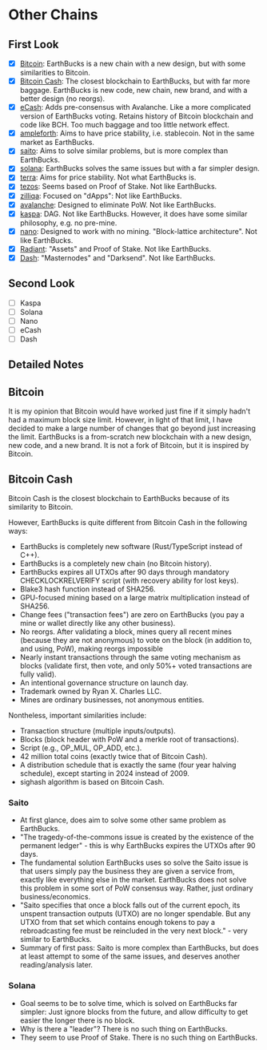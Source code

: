 # Other Chains

## First Look

- [x] [Bitcoin](https://bitcoin.org/bitcoin.pdf): EarthBucks is a new chain
  with a new design, but with some similarities to Bitcoin.
- [x] [Bitcoin Cash](https://bitcoincash.org): The closest blockchain to
  EarthBucks, but with far more baggage. EarthBucks is new code, new chain, new
  brand, and with a better design (no reorgs).
- [x] [eCash](https://e.cash): Adds pre-consensus with Avalanche. Like a more
  complicated version of EarthBucks voting. Retains history of Bitcoin
  blockchain and code like BCH. Too much baggage and too little network effect.
- [x] [ampleforth](https://www.ampleforth.org/): Aims to have price stability,
  i.e. stablecoin. Not in the same market as EarthBucks.
- [x] [saito](https://saito.io/saito-whitepaper.pdf): Aims to solve similar
  problems, but is more complex than EarthBucks.
- [x] [solana](https://solana.com/solana-whitepaper.pdf): EarthBucks solves the
  same issues but with a far simpler design.
- [x] [terra](https://terra.money/Terra_White_paper.pdf): Aims for price
  stability. Not what EarthBucks is.
- [x] [tezos](https://tezos.com/whitepaper.pdf): Seems based on Proof of Stake.
  Not like EarthBucks.
- [x] [zilliqa](https://zilliqa.com/whitepaper.pdf): Focused on "dApps": Not
  like EarthBucks.
- [x] [avalanche](https://www.avalabs.org/whitepapers): Designed to eliminate
  PoW. Not like EarthBucks.
- [x] [kaspa](https://wiki.kaspa.org/en/kaspa): DAG. Not like EarthBucks.
  However, it does have some similar philosophy, e.g. no pre-mine.
- [x] [nano](https://docs.nano.org): Designed to work with no mining.
  "Block-lattice architecture". Not like EarthBucks.
- [x] [Radiant](https://radiantblockchain.org/radiant.pdf): "Assets" and Proof
  of Stake. Not like EarthBucks.
- [x] [Dash](https://www.exodus.com/assets/docs/dash-whitepaper.pdf): "Masternodes"
  and "Darksend". Not like EarthBucks.

## Second Look

- [ ] Kaspa
- [ ] Solana
- [ ] Nano
- [ ] eCash
- [ ] Dash

## Detailed Notes

## Bitcoin

It is my opinion that Bitcoin would have worked just fine if it simply hadn't
had a maximum block size limit. However, in light of that limit, I have decided
to make a large number of changes that go beyond just increasing the limit.
EarthBucks is a from-scratch new blockchain with a new design, new code, and a
new brand. It is not a fork of Bitcoin, but it is inspired by Bitcoin.

## Bitcoin Cash

Bitcoin Cash is the closest blockchain to EarthBucks because of its similarity
to Bitcoin.

However, EarthBucks is quite different from Bitcoin Cash in the following ways:

- EarthBucks is completely new software (Rust/TypeScript instead of C++).
- EarthBucks is a completely new chain (no Bitcoin history).
- EarthBucks expires all UTXOs after 90 days through mandatory
  CHECKLOCKRELVERIFY script (with recovery ability for lost keys).
- Blake3 hash function instead of SHA256.
- GPU-focused mining based on a large matrix multiplication instead of SHA256.
- Change fees ("transaction fees") are zero on EarthBucks (you pay a mine or
  wallet directly like any other business).
- No reorgs. After validating a block, mines query all recent mines (because
  they are not anonymous) to vote on the block (in addition to, and using, PoW),
  making reorgs impossible
- Nearly instant transactions through the same voting mechanism as blocks
  (validate first, then vote, and only 50%+ voted transactions are fully valid).
- An intentional governance structure on launch day.
- Trademark owned by Ryan X. Charles LLC.
- Mines are ordinary businesses, not anonymous entities.

Nontheless, important similarities include:

- Transaction structure (multiple inputs/outputs).
- Blocks (block header with PoW and a merkle root of transactions).
- Script (e.g., OP_MUL, OP_ADD, etc.).
- 42 million total coins (exactly twice that of Bitcoin Cash).
- A distribution schedule that is exactly the same (four year halving schedule),
  except starting in 2024 instead of 2009.
- sighash algorithm is based on Bitcoin Cash.

### Saito

- At first glance, does aim to solve some other same problem as EarthBucks.
- "The tragedy-of-the-commons issue is created by the existence of the permanent
  ledger" - this is why EarthBucks expires the UTXOs after 90 days.
- The fundamental solution EarthBucks uses so solve the Saito issue is that
  users simply pay the business they are given a service from, exactly like
  everything else in the market. EarthBucks does not solve this problem in some
  sort of PoW consensus way. Rather, just ordinary business/economics.
- "Saito specifies that once a block falls out of the current epoch, its unspent
  transaction outputs (UTXO) are no longer spendable. But any UTXO from that set
  which contains enough tokens to pay a rebroadcasting fee must be reincluded in
  the very next block." - very similar to EarthBucks.
- Summary of first pass: Saito is more complex than EarthBucks, but does at
  least attempt to some of the same issues, and deserves another
  reading/analysis later.

### Solana

- Goal seems to be to solve time, which is solved on EarthBucks far simpler:
  Just ignore blocks from the future, and allow difficulty to get easier the
  longer there is no block.
- Why is there a "leader"? There is no such thing on EarthBucks.
- They seem to use Proof of Stake. There is no such thing on EarthBucks.
